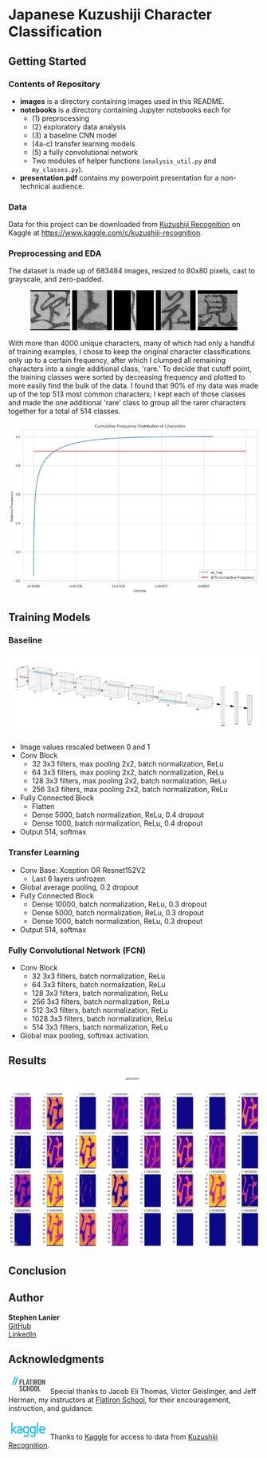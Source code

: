 # Japanese Kuzushiji Character Classification



## Getting Started

### Contents of Repository
* **images** is a directory containing images used in this README.
* **notebooks** is a directory containing Jupyter notebooks each for
  * (1) preprocessing
  * (2) exploratory data analysis
  * (3) a baseline CNN model
  * (4a-c) transfer learning models
  * (5) a fully convolutional network
  * Two modules of helper functions (`analysis_util.py` and `my_classes.py`).
* **presentation.pdf** contains my powerpoint presentation for a non-technical audience.

### Data
Data for this project can be downloaded from [Kuzushiji Recognition](https://www.kaggle.com/c/kuzushiji-recognition) on Kaggle at https://www.kaggle.com/c/kuzushiji-recognition.

### Preprocessing and EDA
The dataset is made up of 683484 images, resized to 80x80 pixels, cast to grayscale, and zero-padded.

<p align="center">
  <img src="images/ex5.png"/> <img src="images/ex1.png"/> <img src="images/ex2.png"/> <img src="images/ex3.png"/> <img src="images/ex4.png"/> </br>
</p>

With more than 4000 unique characters, many of which had only a handful of
training examples, I chose to keep the original character classifications only up to
a certain frequency, after which I clumped all remaining characters into
a single additional class, 'rare.' To decide that cutoff point, the training classes were sorted by decreasing frequency and plotted to more easily find the bulk of the data. I found that 90% of my data was made up of the top 513 most common characters; I kept each of those classes and made the one additional 'rare' class to group all the rarer characters together for a total of 514 classes.

<p align="center">
  <img src="images/cutoff.png"/>
</p>

## Training Models

### Baseline
<p align="center">
  <img src="images/baseline_model.png"/>
</p>

* Image values rescaled between 0 and 1
* Conv Block
  * 32 3x3 filters, max pooling 2x2, batch normalization, ReLu
  * 64 3x3 filters, max pooling 2x2, batch normalization, ReLu
  * 128 3x3 filters, max pooling 2x2, batch normalization, ReLu
  * 256 3x3 filters, max pooling 2x2, batch normalization, ReLu
* Fully Connected Block
  * Flatten
  * Dense 5000, batch normalization, ReLu, 0.4 dropout
  * Dense 1000, batch normalization, ReLu, 0.4 dropout
* Output 514, softmax

### Transfer Learning
* Conv Base: Xception OR Resnet152V2
  * Last 6 layers unfrozen
* Global average pooling, 0.2 dropout
* Fully Connected Block
  * Dense 10000, batch normalization, ReLu, 0.3 dropout
  * Dense 5000, batch normalization, ReLu, 0.3 dropout
  * Dense 1000, batch normalization, ReLu, 0.3 dropout
* Output 514, softmax

### Fully Convolutional Network (FCN)
* Conv Block
  * 32 3x3 filters, batch normalization, ReLu
  * 64 3x3 filters, batch normalization, ReLu
  * 128 3x3 filters, batch normalization, ReLu
  * 256 3x3 filters, batch normalization, ReLu
  * 512 3x3 filters, batch normalization, ReLu
  * 1028 3x3 filters, batch normalization, ReLu
  * 514 3x3 filters, batch normalization, ReLu
* Global max pooling, softmax activation.


## Results

<p align="center">
  <img src="images/activations.png"/>
</p>




## Conclusion

## Author

**Stephen Lanier** <br/>
[GitHub](https://github.com/stlanier) <br/>
[LinkedIn](https://www.linkedin.com/in/stephen-lanier/)



## Acknowledgments

<a href="https://flatironschool.com"><img src="images/flatiron.png" width="80" height="40"  alt="Flatiron School Logo"/></a>
Special thanks to Jacob Eli Thomas, Victor Geislinger, and Jeff Herman, my instructors at [Flatiron School](https://flatironschool.com), for their encouragement, instruction, and guidance.

<a href="https://www.kaggle.com"><img src="images/kaggle.png" width="80" height="40"  alt="Kaggle Logo"/></a>
Thanks to [Kaggle](https://www.kaggle.com) for access to data from [Kuzushiji Recognition](https://www.kaggle.com/c/kuzushiji-recognition).
